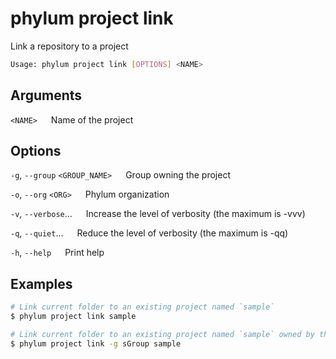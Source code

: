 # phylum project link

Link a repository to a project

```sh
Usage: phylum project link [OPTIONS] <NAME>
```

## Arguments

`<NAME>`
&emsp; Name of the project

## Options

`-g`, `--group` `<GROUP_NAME>`
&emsp; Group owning the project

`-o`, `--org` `<ORG>`
&emsp; Phylum organization

`-v`, `--verbose`...
&emsp; Increase the level of verbosity (the maximum is -vvv)

`-q`, `--quiet`...
&emsp; Reduce the level of verbosity (the maximum is -qq)

`-h`, `--help`
&emsp; Print help

## Examples

```sh
# Link current folder to an existing project named `sample`
$ phylum project link sample

# Link current folder to an existing project named `sample` owned by the group `sGroup`
$ phylum project link -g sGroup sample
```
